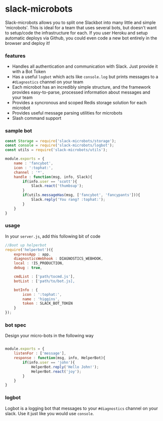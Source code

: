 # slack-microbots

Slack-microbots allows you to split one Slackbot into many little and simple 'microbots'. This is ideal for a team that uses several bots, but doesn't want to setup/code the infrastructure for each. If you user Heroku and setup automatic deploys via Github, you could even code a new bot entirely in the browser and deploy it!

### features

* Handles all authentication and communication with Slack. Just provide it with a Bot Token
* Has a useful `logbot` which acts like `console.log` but prints messages to a `#diagnostics` channel on your team
* Each microbot has an incredibly simple structure, and the framework provides easy-to-parse, processed information about messages and your team
* Provides a syncronous and scoped Redis storage solution for each microbot
* Provides useful message parsing utilities for microbots
* Slash command support



### sample bot

```javascript
const Storage = require('slack-microbots/storage');
const console = require('slack-microbots/logbot');
const utils = require('slack-microbots/utils');

module.exports = {
	name : 'fancybot',
	icon : ':tophat:',
	channel : '*',
	handle : function(msg, info, Slack){
		if(info.user == 'scott'){
			Slack.react('thumbsup');
		}
		if(utils.messageHas(msg, ['fancybot', 'fancypants'])){
			Slack.reply('You rang? :tophat:');
		}
	}
}
```




### usage

In your `server.js`, add this following bit of code

```javascript
//Boot up helperbot
require('helperbot')({
	expressApp : app,
	diagnosticsWebhook : DIAGNOSTICS_WEBHOOK,
	local : !IS_PRODUCTION,
	debug : true,

	cmdList : ['path/tocmd.js'],
	botList : ['path/to/bot.js],

	botInfo : {
		icon : ':tophat:',
		name : 'higgins',
		token : SLACK_BOT_TOKEN
	}
});
```

### bot spec

Design your micro-bots in the following way

```javascript

module.exports = {
	listenFor : ['message'],
	response : function(msg, info, HelperBot){
		if(info.user == 'john'){
			HelperBot.reply('Hello John!');
			HelperBot.react('joy');
		}
	}
}
```

### logbot

Logbot is a logging bot that messages to your `#diagnostics` channel on your slack. Use it just like you would use `console`.